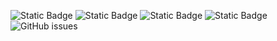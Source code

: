 ![Static Badge](https://img.shields.io/badge/blacklists-60-000000) ![Static Badge](https://img.shields.io/badge/blacklisted-2786058-cc0000) ![Static Badge](https://img.shields.io/badge/whitelisted-2244-00CC00) ![Static Badge](https://img.shields.io/badge/streaming_blacklist-28107-000000) ![GitHub issues](https://img.shields.io/github/issues/fabriziosalmi/blacklists)
